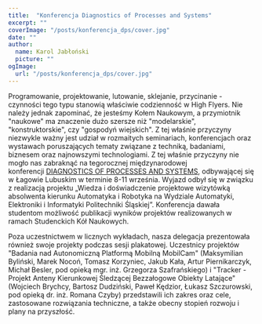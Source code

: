 ```yaml
---
title: 	"Konferencja Diagnostics of Processes and Systems"
excerpt: ""
coverImage: "/posts/konferencja_dps/cover.jpg"
date: ""
author:
  name: Karol Jabłoński
  picture: ""
ogImage:
  url: "/posts/konferencja_dps/cover.jpg"
---
```


Programowanie, projektowanie, lutowanie, sklejanie, przycinanie - czynności tego typu stanowią właściwie codzienność w High Flyers. Nie należy jednak zapominać, że jesteśmy Kołem Naukowym, a przymiotnik "naukowe" ma znaczenie dużo szersze niż "modelarskie", "konstruktorskie", czy "gospodyń wiejskich". Z tej właśnie przyczyny niezwykle ważny jest udział w rozmaitych seminariach, konferencjach oraz wystawach poruszających tematy związane z techniką, badaniami, biznesem oraz najnowszymi technologiami. Z tej właśnie przyczyny nie mogło nas zabraknąć na tegorocznej międzynarodowej konferencji [DIAGNOSTICS OF PROCESSES AND SYSTEMS](http://www.dps2013.uz.zgora.pl/), odbywającej się w Łagowie Lubuskim w terminie 8-11 września. Wyjazd odbył się w związku z realizacją projektu „Wiedza i doświadczenie projektowe wizytówką absolwenta kierunku Automatyka i Robotyka na Wydziale Automatyki, Elektroniki i Informatyki Politechniki Śląskiej”. Konferencja dawała studentom możliwość publikacji wyników projektów realizowanych w ramach Studenckich Kół Naukowych.

Poza uczestnictwem w licznych wykładach, nasza delegacja prezentowała również swoje projekty podczas sesji plakatowej. Uczestnicy projektów "Badania nad Autonomiczną Platformą Mobilną MobilCam" (Maksymilian Byliński, Marek Nocoń, Tomasz Korzyniec, Jakub Kała, Artur Piernikarczyk, Michał Besler, pod opieką mgr. inż. Grzegorza Szafrańskiego) i "Tracker - Projekt Anteny Kierunkowej Śledzącej Bezzałogowe Obiekty Latające" (Wojciech Brychcy, Bartosz Dudziński, Paweł Kędzior, Łukasz Szczurowski, pod opieką dr. inż. Romana Czyby) przedstawili ich zakres oraz cele, zastosowane rozwiązania techniczne, a także obecny stopień rozwoju i plany na przyszłość.
